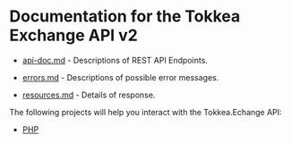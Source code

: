 # Documentation for the Tokkea Exchange API v2

* [api-doc.md](./api-doc.md) - 	Descriptions of REST API Endpoints.

* [errors.md](./errors.md) - Descriptions of possible error messages.

* [resources.md](./resources.md) - Details of response.


The following projects will help you interact with the Tokkea.Echange API:

* [PHP](https://github.com/tokkeaexchange/php-exchange-api)
